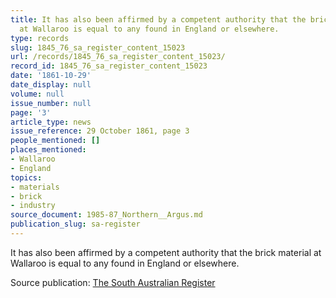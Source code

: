 ```yaml
---
title: It has also been affirmed by a competent authority that the brick material
  at Wallaroo is equal to any found in England or elsewhere.
type: records
slug: 1845_76_sa_register_content_15023
url: /records/1845_76_sa_register_content_15023/
record_id: 1845_76_sa_register_content_15023
date: '1861-10-29'
date_display: null
volume: null
issue_number: null
page: '3'
article_type: news
issue_reference: 29 October 1861, page 3
people_mentioned: []
places_mentioned:
- Wallaroo
- England
topics:
- materials
- brick
- industry
source_document: 1985-87_Northern__Argus.md
publication_slug: sa-register
---
```


It has also been affirmed by a competent authority that the brick material at Wallaroo is equal to any found in England or elsewhere.

Source publication: [The South Australian Register](/publications/sa-register/)
